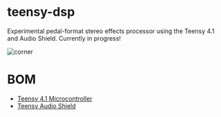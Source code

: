 # teensy-dsp
Experimental pedal-format stereo effects processor using the Teensy 4.1 and Audio Shield. Currently in progress!

![corner](https://github.com/EthanL67/teensy-dsp/assets/47995445/728e4b98-5075-4833-af9a-0a5cff0c62a9)

# BOM
- [Teensy 4.1 Microcontroller](https://www.pjrc.com/store/teensy41.html)
- [Teensy Audio Shield](https://www.pjrc.com/store/teensy3_audio.html)
